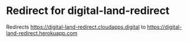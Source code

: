 # Redirect for digital-land-redirect

Redirects https://digital-land-redirect.cloudapps.digital to https://digital-land-redirect.herokuapp.com
